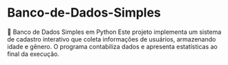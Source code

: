 # Banco-de-Dados-Simples
🏦 Banco de Dados Simples em Python Este projeto implementa um sistema de cadastro interativo que coleta informações de usuários, armazenando idade e gênero. O programa contabiliza dados e apresenta estatísticas ao final da execução.
